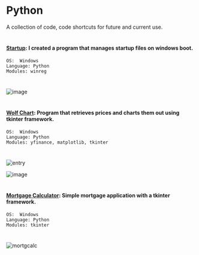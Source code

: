 # Python
A collection of code, code shortcuts for future and current use. 
#

#### [Startup](https://github.com/guzmanwolfrank/Python/blob/main/Startup/startup_programs.py): I created a program that manages startup files on windows boot. 

    OS:  Windows  
    Language: Python 
    Modules: winreg 
#
![image](https://github.com/guzmanwolfrank/Python/assets/29739578/94b18cc8-2816-492a-88d6-592c15f7c94f)
#


#### [Wolf Chart](https://github.com/guzmanwolfrank/Python/tree/main/Wolf%20Chart): Program that retrieves prices and charts them out using tkinter framework.  

    OS:  Windows  
    Language: Python 
    Modules: yfinance, matplotlib, tkinter 
#
![entry](https://github.com/guzmanwolfrank/Python/assets/29739578/a7b58c08-ff5e-46f5-850e-d22aae243f9d)


![image](https://github.com/guzmanwolfrank/Python/assets/29739578/c78778a3-7402-492a-bbeb-5ecfc18d5038)



#

#### [Mortgage Calculator](https://github.com/guzmanwolfrank/Python/tree/main/MortgageCalculator): Simple mortgage application with a tkinter framework. 

    OS:  Windows  
    Language: Python 
    Modules: tkinter 
#

![mortgcalc](https://github.com/guzmanwolfrank/Python/assets/29739578/67794607-fb4c-4699-a5c7-4691077e702f)
